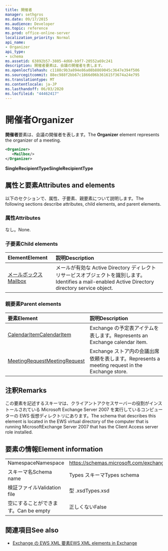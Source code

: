 ```yaml
---
title: 開催者
manager: sethgros
ms.date: 09/17/2015
ms.audience: Developer
ms.topic: reference
ms.prod: office-online-server
localization_priority: Normal
api_name:
- Organizer
api_type:
- schema
ms.assetid: 63892b57-3805-4d60-b9f7-20552a69c241
description: 開催者要素は、会議の開催者を表します。
ms.openlocfilehash: c1188c9b3a894e86a08b8869045c3647e394f506
ms.sourcegitcommit: 88ec988f2bb67c1866d06b361615f3674a24e795
ms.translationtype: MT
ms.contentlocale: ja-JP
ms.lasthandoff: 06/03/2020
ms.locfileid: "44462417"
---
```

# <a name="organizer"></a><span data-ttu-id="756ee-103">開催者</span><span class="sxs-lookup"><span data-stu-id="756ee-103">Organizer</span></span>

<span data-ttu-id="756ee-104">**開催者**要素は、会議の開催者を表します。</span><span class="sxs-lookup"><span data-stu-id="756ee-104">The **Organizer** element represents the organizer of a meeting.</span></span> 
  
```xml
<Organizer>
   <Mailbox/>
</Organizer>
```

<span data-ttu-id="756ee-105">**SingleRecipientType**</span><span class="sxs-lookup"><span data-stu-id="756ee-105">**SingleRecipientType**</span></span>

## <a name="attributes-and-elements"></a><span data-ttu-id="756ee-106">属性と要素</span><span class="sxs-lookup"><span data-stu-id="756ee-106">Attributes and elements</span></span>

<span data-ttu-id="756ee-107">以下のセクションで、属性、子要素、親要素について説明します。</span><span class="sxs-lookup"><span data-stu-id="756ee-107">The following sections describe attributes, child elements, and parent elements.</span></span>
  
### <a name="attributes"></a><span data-ttu-id="756ee-108">属性</span><span class="sxs-lookup"><span data-stu-id="756ee-108">Attributes</span></span>

<span data-ttu-id="756ee-109">なし。</span><span class="sxs-lookup"><span data-stu-id="756ee-109">None.</span></span>
  
### <a name="child-elements"></a><span data-ttu-id="756ee-110">子要素</span><span class="sxs-lookup"><span data-stu-id="756ee-110">Child elements</span></span>

|<span data-ttu-id="756ee-111">**Element**</span><span class="sxs-lookup"><span data-stu-id="756ee-111">**Element**</span></span>|<span data-ttu-id="756ee-112">**説明**</span><span class="sxs-lookup"><span data-stu-id="756ee-112">**Description**</span></span>|
|:-----|:-----|
|[<span data-ttu-id="756ee-113">メールボックス</span><span class="sxs-lookup"><span data-stu-id="756ee-113">Mailbox</span></span>](mailbox.md) <br/> |<span data-ttu-id="756ee-114">メールが有効な Active Directory ディレクトリサービスオブジェクトを識別します。</span><span class="sxs-lookup"><span data-stu-id="756ee-114">Identifies a mail-enabled Active Directory directory service object.</span></span>  <br/> |
   
### <a name="parent-elements"></a><span data-ttu-id="756ee-115">親要素</span><span class="sxs-lookup"><span data-stu-id="756ee-115">Parent elements</span></span>

|<span data-ttu-id="756ee-116">**要素**</span><span class="sxs-lookup"><span data-stu-id="756ee-116">**Element**</span></span>|<span data-ttu-id="756ee-117">**説明**</span><span class="sxs-lookup"><span data-stu-id="756ee-117">**Description**</span></span>|
|:-----|:-----|
|[<span data-ttu-id="756ee-118">CalendarItem</span><span class="sxs-lookup"><span data-stu-id="756ee-118">CalendarItem</span></span>](calendaritem.md) <br/> |<span data-ttu-id="756ee-119">Exchange の予定表アイテムを表します。</span><span class="sxs-lookup"><span data-stu-id="756ee-119">Represents an Exchange calendar item.</span></span>  <br/> |
|[<span data-ttu-id="756ee-120">MeetingRequest</span><span class="sxs-lookup"><span data-stu-id="756ee-120">MeetingRequest</span></span>](meetingrequest.md) <br/> |<span data-ttu-id="756ee-121">Exchange ストア内の会議出席依頼を表します。</span><span class="sxs-lookup"><span data-stu-id="756ee-121">Represents a meeting request in the Exchange store.</span></span>  <br/> |
   
## <a name="remarks"></a><span data-ttu-id="756ee-122">注釈</span><span class="sxs-lookup"><span data-stu-id="756ee-122">Remarks</span></span>

<span data-ttu-id="756ee-123">この要素を記述するスキーマは、クライアントアクセスサーバーの役割がインストールされている Microsoft Exchange Server 2007 を実行しているコンピューターの EWS 仮想ディレクトリにあります。</span><span class="sxs-lookup"><span data-stu-id="756ee-123">The schema that describes this element is located in the EWS virtual directory of the computer that is running MicrosoftExchange Server 2007 that has the Client Access server role installed.</span></span>
  
## <a name="element-information"></a><span data-ttu-id="756ee-124">要素の情報</span><span class="sxs-lookup"><span data-stu-id="756ee-124">Element information</span></span>

|||
|:-----|:-----|
|<span data-ttu-id="756ee-125">Namespace</span><span class="sxs-lookup"><span data-stu-id="756ee-125">Namespace</span></span>  <br/> |https://schemas.microsoft.com/exchange/services/2006/types  <br/> |
|<span data-ttu-id="756ee-126">スキーマ名</span><span class="sxs-lookup"><span data-stu-id="756ee-126">Schema name</span></span>  <br/> |<span data-ttu-id="756ee-127">Types スキーマ</span><span class="sxs-lookup"><span data-stu-id="756ee-127">Types schema</span></span>  <br/> |
|<span data-ttu-id="756ee-128">検証ファイル</span><span class="sxs-lookup"><span data-stu-id="756ee-128">Validation file</span></span>  <br/> |<span data-ttu-id="756ee-129">型 .xsd</span><span class="sxs-lookup"><span data-stu-id="756ee-129">Types.xsd</span></span>  <br/> |
|<span data-ttu-id="756ee-130">空にすることができます。</span><span class="sxs-lookup"><span data-stu-id="756ee-130">Can be empty</span></span>  <br/> |<span data-ttu-id="756ee-131">正しくない</span><span class="sxs-lookup"><span data-stu-id="756ee-131">False</span></span>  <br/> |
   
## <a name="see-also"></a><span data-ttu-id="756ee-132">関連項目</span><span class="sxs-lookup"><span data-stu-id="756ee-132">See also</span></span>

- [<span data-ttu-id="756ee-133">Exchange の EWS XML 要素</span><span class="sxs-lookup"><span data-stu-id="756ee-133">EWS XML elements in Exchange</span></span>](ews-xml-elements-in-exchange.md)

